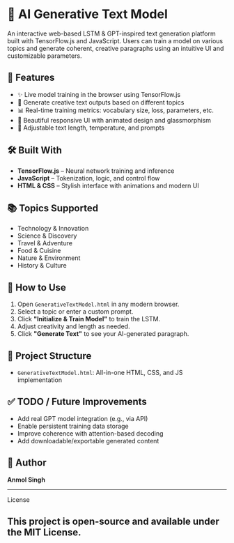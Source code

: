 # 🧠 AI Generative Text Model

An interactive web-based LSTM & GPT-inspired text generation platform built with TensorFlow.js and JavaScript. Users can train a model on various topics and generate coherent, creative paragraphs using an intuitive UI and customizable parameters.

## 🚀 Features

- ✨ Live model training in the browser using TensorFlow.js
- 📝 Generate creative text outputs based on different topics
- 📊 Real-time training metrics: vocabulary size, loss, parameters, etc.
- 🎨 Beautiful responsive UI with animated design and glassmorphism
- 🔧 Adjustable text length, temperature, and prompts

## 🛠️ Built With

- **TensorFlow.js** – Neural network training and inference
- **JavaScript** – Tokenization, logic, and control flow
- **HTML & CSS** – Stylish interface with animations and modern UI

## 📚 Topics Supported

- Technology & Innovation
- Science & Discovery
- Travel & Adventure
- Food & Cuisine
- Nature & Environment
- History & Culture


## 🔧 How to Use

1. Open `GenerativeTextModel.html` in any modern browser.
2. Select a topic or enter a custom prompt.
3. Click **"Initialize & Train Model"** to train the LSTM.
4. Adjust creativity and length as needed.
5. Click **"Generate Text"** to see your AI-generated paragraph.

## 📁 Project Structure

- `GenerativeTextModel.html`: All-in-one HTML, CSS, and JS implementation

## ✅ TODO / Future Improvements

- Add real GPT model integration (e.g., via API)
- Enable persistent training data storage
- Improve coherence with attention-based decoding
- Add downloadable/exportable generated content

## 👤 Author

**Anmol Singh**

---

License

This project is open-source and available under the MIT License.
---

